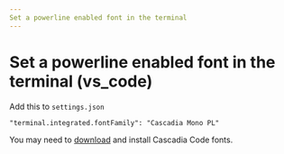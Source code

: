 ```yaml
---
Set a powerline enabled font in the terminal
---
```

# Set a powerline enabled font in the terminal (vs_code)
Add this to `settings.json`

`"terminal.integrated.fontFamily": "Cascadia Mono PL"`

You may need to [download](https://github.com/microsoft/cascadia-code/releases) and install Cascadia Code fonts.
